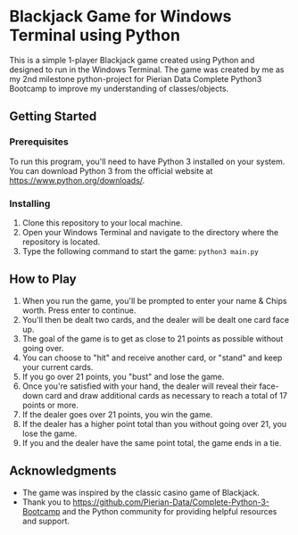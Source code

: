 # Blackjack Game for Windows Terminal using Python

This is a simple 1-player Blackjack game created using Python and designed to run in the Windows Terminal. The game was created by me as my 2nd milestone python-project for Pierian Data Complete Python3 Bootcamp to improve my understanding of classes/objects.

## Getting Started

### Prerequisites

To run this program, you'll need to have Python 3 installed on your system. You can download Python 3 from the official website at https://www.python.org/downloads/.

### Installing

1. Clone this repository to your local machine.
2. Open your Windows Terminal and navigate to the directory where the repository is located.
3. Type the following command to start the game: `python3 main.py`


## How to Play

1. When you run the game, you'll be prompted to enter your name & Chips worth. Press enter to continue.
2. You'll then be dealt two cards, and the dealer will be dealt one card face up.
3. The goal of the game is to get as close to 21 points as possible without going over.
4. You can choose to "hit" and receive another card, or "stand" and keep your current cards.
5. If you go over 21 points, you "bust" and lose the game.
6. Once you're satisfied with your hand, the dealer will reveal their face-down card and draw additional cards as necessary to reach a total of 17 points or more.
7. If the dealer goes over 21 points, you win the game.
8. If the dealer has a higher point total than you without going over 21, you lose the game.
9. If you and the dealer have the same point total, the game ends in a tie.

## Acknowledgments

- The game was inspired by the classic casino game of Blackjack.
- Thank you to https://github.com/Pierian-Data/Complete-Python-3-Bootcamp and the Python community for providing helpful resources and support.
